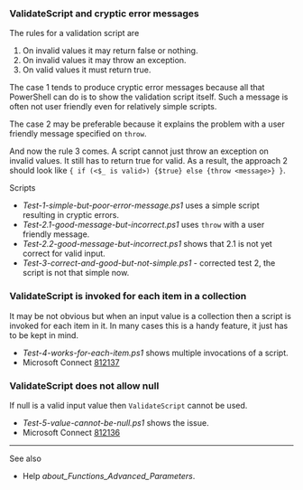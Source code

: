 
### ValidateScript and cryptic error messages

The rules for a validation script are

1. On invalid values it may return false or nothing.
2. On invalid values it may throw an exception.
3. On valid values it must return true.

The case 1 tends to produce cryptic error messages because all that PowerShell
can do is to show the validation script itself. Such a message is often not
user friendly even for relatively simple scripts.

The case 2 may be preferable because it explains the problem with a user
friendly message specified on `throw`.

And now the rule 3 comes. A script cannot just throw an exception on invalid
values. It still has to return true for valid. As a result, the approach 2
should look like `{ if (<$_ is valid>) {$true} else {throw <message>} }`.

Scripts

- *Test-1-simple-but-poor-error-message.ps1* uses a simple script resulting in cryptic errors.
- *Test-2.1-good-message-but-incorrect.ps1* uses `throw` with a user friendly message.
- *Test-2.2-good-message-but-incorrect.ps1* shows that 2.1 is not yet correct for valid input.
- *Test-3-correct-and-good-but-not-simple.ps1* - corrected test 2, the script is not that simple now.

### ValidateScript is invoked for each item in a collection

It may be not obvious but when an input value is a collection then a script is
invoked for each item in it. In many cases this is a handy feature, it just has
to be kept in mind.

- *Test-4-works-for-each-item.ps1* shows multiple invocations of a script.
- Microsoft Connect [812137](https://connect.microsoft.com/PowerShell/feedback/details/812137)

### ValidateScript does not allow null

If null is a valid input value then `ValidateScript` cannot be used.

- *Test-5-value-cannot-be-null.ps1* shows the issue.
- Microsoft Connect [812136](https://connect.microsoft.com/PowerShell/feedback/details/812136)

---

See also

- Help *about_Functions_Advanced_Parameters*.
